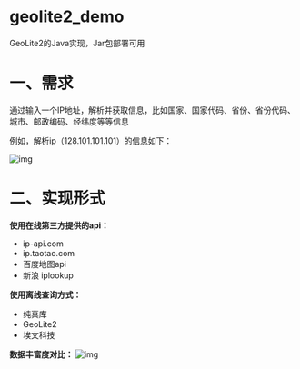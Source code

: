 # geolite2_demo
GeoLite2的Java实现，Jar包部署可用

# 一、需求

通过输入一个IP地址，解析并获取信息，比如国家、国家代码、省份、省份代码、城市、邮政编码、经纬度等等信息

例如，解析ip（128.101.101.101）的信息如下：

![img](https://img-blog.csdnimg.cn/20190925094245809.png?x-oss-process=image/watermark,type_ZmFuZ3poZW5naGVpdGk,shadow_10,text_aHR0cHM6Ly9ibG9nLmNzZG4ubmV0L0Nyb3duUA==,size_16,color_FFFFFF,t_70)



# 二、实现形式

**使用在线第三方提供的api：**

- ip-api.com
- ip.taotao.com
- 百度地图api
- 新浪 iplookup

**使用离线查询方式：**

- 纯真库
- GeoLite2
- 埃文科技



**数据丰富度对比：**
![img](https://img-blog.csdnimg.cn/20190925095729296.png?x-oss-process=image/watermark,type_ZmFuZ3poZW5naGVpdGk,shadow_10,text_aHR0cHM6Ly9ibG9nLmNzZG4ubmV0L0Nyb3duUA==,size_16,color_FFFFFF,t_70)

